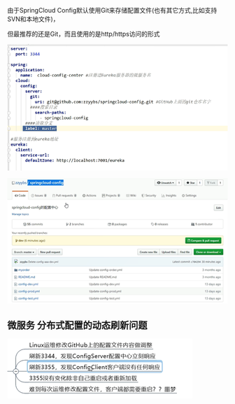 由于SpringCloud Config默认使用Git来存储配置文件(也有其它方式,比如支持SVN和本地文件)，

但最推荐的还是Git，而且使用的是http/https访问的形式

![img_46.png](img_46.png)

![img_47.png](img_47.png)


微服务 分布式配置的动态刷新问题
---

![img_48.png](img_48.png)